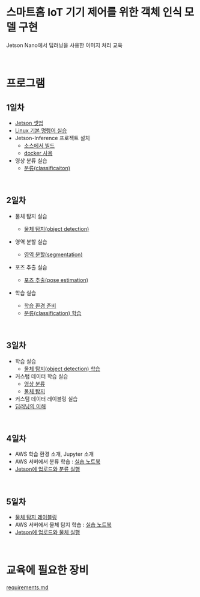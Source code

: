 # 스마트홈 IoT 기기 제어를 위한 객체 인식 모델 구현

Jetson Nano에서 딥러닝을 사용한 이미지 처리 교육

<br>

# 프로그램

## 1일차

- [Jetson 셋업](jetson_setup.pdf)
- [Linux 기본 명령어 실습](linux_commands.md)
- Jetson-Inference 프로젝트 설치
    - [소스에서 빌드](jetson_inference/setup_from_source.md)
    - [docker 사용](jetson_inference/setup_by_docker.md)
- 영상 분류 실습
    - [분류(classificaiton)](jetson_inference/execute_classification.md)

<br>

## 2일차
- 물체 탐지 실습
    - [물체 탐지(object detection)](jetson_inference/execute_object_detection.md)

- 영역 분할 실습
    - [영역 분할(segmentation)](jetson_inference/execute_segmentation.md)

- 포즈 추출 실습
    - [포즈 추출(pose estimation)](jetson_inference/execute_pose_estimation.md)

- 학습 실습
    - [학습 환경 준비](jetson_inference/prepare_training.md)
    - [분류(classification) 학습](jetson_inference/train_classification.md)

<br>

## 3일차
- 학습 실습
    - [물체 탐지(object detection) 학습](jetson_inference/train_object_detection.md)
- 커스텀 데이터 학습 실습
    - [영상 분류](jetson_inference/train_classification_with_custom_data.md)
    - [물체 탐지](jetson_inference/train_object_detection_with_custom_data.md)
- 커스텀 데이터 레이블링 실습
- [딥러닝의 이해](deep_learning_intro.pptx)

<br>

## 4일차
- AWS 학습 환경 소개, Jupyter 소개
- AWS 서버에서 분류 학습 : [실습 노트북](jetson_inference/train_classification_on_server.ipynb)
- [Jetson에 업로드와 분류 실행](jetson_inference/execute_classification_by_uploaded_model.md)

<br>

## 5일차
- [물체 탐지 레이블링](prepparing_object_detection_data.md)
- AWS 서버에서 물체 탐지 학습 : [실습 노트북](jetson_inference/train_object_detection_on_server.ipynb)
- [Jetson에 업로드와 물체 실행](jetson_inference/execute_object_detection_by_uploaded_model.md)

<br>

# 교육에 필요한 장비
[requirements.md](requirements.md)